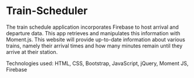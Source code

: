 # Train-Scheduler
The train schedule application incorporates Firebase to host arrival and departure data. This app retrieves and manipulates this information with Moment.js. This website will provide up-to-date information about various trains, namely their arrival times and how many minutes remain until they arrive at their station.

Technologies used:
HTML, CSS, Bootstrap, JavaScript, jQuery, Moment JS, Firebase
